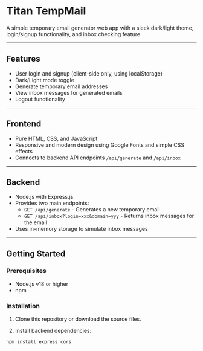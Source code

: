 # Titan TempMail

A simple temporary email generator web app with a sleek dark/light theme, login/signup functionality, and inbox checking feature.

---

## Features

- User login and signup (client-side only, using localStorage)
- Dark/Light mode toggle
- Generate temporary email addresses
- View inbox messages for generated emails
- Logout functionality

---

## Frontend

- Pure HTML, CSS, and JavaScript
- Responsive and modern design using Google Fonts and simple CSS effects
- Connects to backend API endpoints `/api/generate` and `/api/inbox`

---

## Backend

- Node.js with Express.js
- Provides two main endpoints:
  - `GET /api/generate` - Generates a new temporary email
  - `GET /api/inbox?login=xxx&domain=yyy` - Returns inbox messages for the email
- Uses in-memory storage to simulate inbox messages

---

## Getting Started

### Prerequisites

- Node.js v18 or higher
- npm

### Installation

1. Clone this repository or download the source files.

2. Install backend dependencies:

```bash
npm install express cors